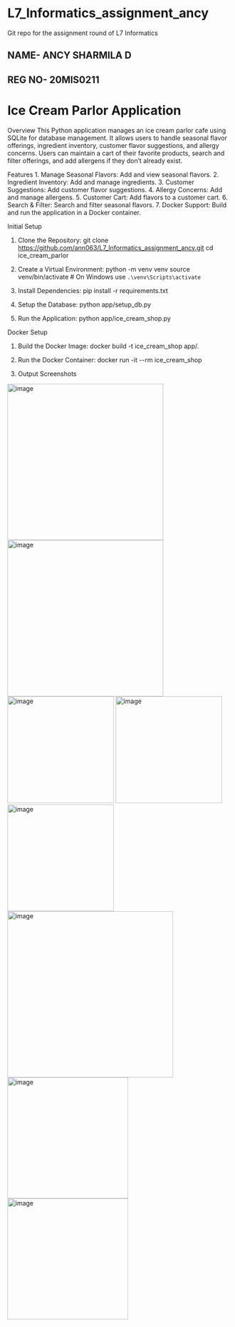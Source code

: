 # L7_Informatics_assignment_ancy
Git repo for the assignment round of L7 Informatics

## NAME- ANCY SHARMILA D
## REG NO- 20MIS0211

# Ice Cream Parlor Application


Overview
This Python application manages an ice cream parlor cafe using SQLite for database management. It allows users to handle seasonal flavor offerings, ingredient inventory, customer flavor suggestions, and allergy concerns. Users can maintain a cart of their favorite products, search and filter offerings, and add allergens if they don’t already exist.

Features
	1.	Manage Seasonal Flavors: Add and view seasonal flavors.
	2.	Ingredient Inventory: Add and manage ingredients.
	3.	Customer Suggestions: Add customer flavor suggestions.
	4.	Allergy Concerns: Add and manage allergens.
	5.	Customer Cart: Add flavors to a customer cart.
	6.	Search & Filter: Search and filter seasonal flavors.
	7.	Docker Support: Build and run the application in a Docker container.

Initial Setup
1.	Clone the Repository:
git clone <https://github.com/ann063/L7_Informatics_assignment_ancy.git>
cd ice_cream_parlor

2.	Create a Virtual Environment:
python -m venv venv
source venv/bin/activate  # On Windows use `.\venv\Scripts\activate`

3.	Install Dependencies:
pip install -r requirements.txt

4.	Setup the Database:
python app/setup_db.py

5.	Run the Application:
python app/ice_cream_shop.py

Docker Setup
1.	Build the Docker Image:
docker build -t ice_cream_shop app/.

2.	Run the Docker Container:
docker run -it --rm ice_cream_shop


4. Output Screenshots
<img width="350" alt="image" src="https://github.com/ann063/L7_Informatics_assignment_ancy/assets/116182515/1ab66260-3dfb-41ab-a4f7-e7ef9f0a64d7">
<img width="350" alt="image" src="https://github.com/ann063/L7_Informatics_assignment_ancy/assets/116182515/a48e13e8-6121-4878-916d-57f6d1d05ca1">
<img width="239" alt="image" src="https://github.com/ann063/L7_Informatics_assignment_ancy/assets/116182515/d5c800be-d2cc-4161-bd51-d10c7c488c73">
<img width="239" alt="image" src="https://github.com/ann063/L7_Informatics_assignment_ancy/assets/116182515/56948a2e-a83a-43e2-b3ce-0405b046f5cd">
<img width="239" alt="image" src="https://github.com/ann063/L7_Informatics_assignment_ancy/assets/116182515/4c23567e-d278-44cb-93b0-0c99b49ec060">
<img width="372" alt="image" src="https://github.com/ann063/L7_Informatics_assignment_ancy/assets/116182515/44f485d5-3808-47b5-a167-e0d25a139872">
<img width="271" alt="image" src="https://github.com/ann063/L7_Informatics_assignment_ancy/assets/116182515/4dfc03ba-d5ae-459b-bbf0-f91a8454b7c7">
<img width="271" alt="image" src="https://github.com/ann063/L7_Informatics_assignment_ancy/assets/116182515/857183c8-3062-4e7d-a4f5-7cf3aec4a0bc">








